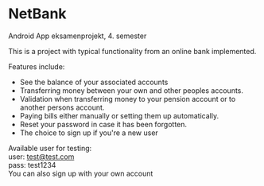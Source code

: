 # NetBank
Android App eksamenprojekt, 4. semester

This is a project with typical functionality from an online bank implemented.

Features include:
 - See the balance of your associated accounts
 - Transferring money between your own and other peoples accounts.
 - Validation when transferring money to your pension account or to another persons account.
 - Paying bills either manually or setting them up automatically.
 - Reset your password in case it has been forgotten.
 - The choice to sign up if you're a new user


Available user for testing: <br>
user: test@test.com <br>
pass: test1234 <br>
You can also sign up with your own account

